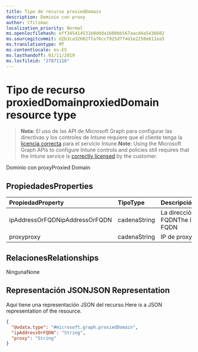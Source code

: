 ```yaml
---
title: Tipo de recurso proxiedDomain
description: Dominio con proxy
author: tfitzmac
localization_priority: Normal
ms.openlocfilehash: eff345414531b0ddda1600bb567aacd4a5436602
ms.sourcegitcommit: d2b3ca32602ffa76cc7925d7f4d1e2258e611ea5
ms.translationtype: MT
ms.contentlocale: es-ES
ms.lasthandoff: 01/11/2019
ms.locfileid: "27871116"
---
```

# <a name="proxieddomain-resource-type"></a><span data-ttu-id="84d63-103">Tipo de recurso proxiedDomain</span><span class="sxs-lookup"><span data-stu-id="84d63-103">proxiedDomain resource type</span></span>

> <span data-ttu-id="84d63-104">**Nota:** El uso de las API de Microsoft Graph para configurar las directivas y los controles de Intune requiere que el cliente tenga la [licencia correcta](https://go.microsoft.com/fwlink/?linkid=839381) para el servicio Intune.</span><span class="sxs-lookup"><span data-stu-id="84d63-104">**Note:** Using the Microsoft Graph APIs to configure Intune controls and policies still requires that the Intune service is [correctly licensed](https://go.microsoft.com/fwlink/?linkid=839381) by the customer.</span></span>

<span data-ttu-id="84d63-105">Dominio con proxy</span><span class="sxs-lookup"><span data-stu-id="84d63-105">Proxied Domain</span></span>
## <a name="properties"></a><span data-ttu-id="84d63-106">Propiedades</span><span class="sxs-lookup"><span data-stu-id="84d63-106">Properties</span></span>
|<span data-ttu-id="84d63-107">Propiedad</span><span class="sxs-lookup"><span data-stu-id="84d63-107">Property</span></span>|<span data-ttu-id="84d63-108">Tipo</span><span class="sxs-lookup"><span data-stu-id="84d63-108">Type</span></span>|<span data-ttu-id="84d63-109">Descripción</span><span class="sxs-lookup"><span data-stu-id="84d63-109">Description</span></span>|
|:---|:---|:---|
|<span data-ttu-id="84d63-110">ipAddressOrFQDN</span><span class="sxs-lookup"><span data-stu-id="84d63-110">ipAddressOrFQDN</span></span>|<span data-ttu-id="84d63-111">cadena</span><span class="sxs-lookup"><span data-stu-id="84d63-111">String</span></span>|<span data-ttu-id="84d63-112">La dirección IP o FQDN</span><span class="sxs-lookup"><span data-stu-id="84d63-112">The IP address or FQDN</span></span>|
|<span data-ttu-id="84d63-113">proxy</span><span class="sxs-lookup"><span data-stu-id="84d63-113">proxy</span></span>|<span data-ttu-id="84d63-114">cadena</span><span class="sxs-lookup"><span data-stu-id="84d63-114">String</span></span>|<span data-ttu-id="84d63-115">IP de proxy</span><span class="sxs-lookup"><span data-stu-id="84d63-115">Proxy IP</span></span>|

## <a name="relationships"></a><span data-ttu-id="84d63-116">Relaciones</span><span class="sxs-lookup"><span data-stu-id="84d63-116">Relationships</span></span>
<span data-ttu-id="84d63-117">Ninguna</span><span class="sxs-lookup"><span data-stu-id="84d63-117">None</span></span>
## <a name="json-representation"></a><span data-ttu-id="84d63-118">Representación JSON</span><span class="sxs-lookup"><span data-stu-id="84d63-118">JSON Representation</span></span>
<span data-ttu-id="84d63-119">Aquí tiene una representación JSON del recurso.</span><span class="sxs-lookup"><span data-stu-id="84d63-119">Here is a JSON representation of the resource.</span></span>
<!-- {
  "blockType": "resource",
  "@odata.type": "microsoft.graph.proxiedDomain"
}
-->
``` json
{
  "@odata.type": "#microsoft.graph.proxiedDomain",
  "ipAddressOrFQDN": "String",
  "proxy": "String"
}
```




